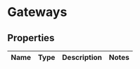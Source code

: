 
# Gateways

## Properties
Name | Type | Description | Notes
------------ | ------------- | ------------- | -------------



